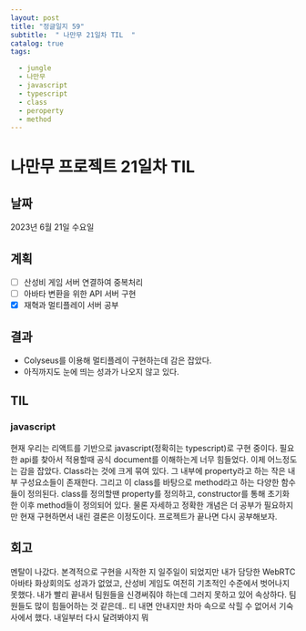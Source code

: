 ```yaml
---
layout: post
title: "정글일지 59"
subtitle:  " 나만무 21일차 TIL  "
catalog: true
tags:

  - jungle
  - 나만무
  - javascript
  - typescript
  - class
  - peroperty
  - method
---
```


# 나만무 프로젝트 21일차 TIL

## 날짜

2023년 6월 21일 수요일

## 계획

- [ ]  산성비 게임 서버 연결하여 중복처리
- [ ]  아바타 변환을 위한 API 서버 구현
- [x]  재혁과 멀티플레이 서버 공부

## 결과

- Colyseus를 이용해 멀티플레이 구현하는데 감은 잡았다.
- 아직까지도 눈에 띄는 성과가 나오지 않고 있다.

## TIL

### javascript

현재 우리는 리액트를 기반으로 javascript(정확히는 typescript)로 구현 중이다. 필요한 api를 찾아서 적용할때 공식 document를 이해하는게 너무 힘들었다. 이제 어느정도는 감을 잡았다. Class라는 것에 크게 묶여 있다. 그 내부에 property라고 하는 작은 내부 구성요소들이 존재한다. 그리고 이 class를 바탕으로 method라고 하는 다양한 함수들이 정의된다. class를 정의할땐 property를 정의하고, constructor를 통해 초기화 한 이후 method들이 정의되어 있다. 물론 자세하고 정확한 개념은 더 공부가 필요하지만 현재 구현하면서 내린 결론은 이정도이다. 프로젝트가 끝나면 다시 공부해보자.

## 회고

 멘탈이 나갔다. 본격적으로 구현을 시작한 지 일주일이 되었지만 내가 담당한 WebRTC 아바타 화상회의도 성과가 없었고, 산성비 게임도 여전히 기초적인 수준에서 벗어나지 못했다. 내가 빨리 끝내서 팀원들을 신경써줘야 하는데 그러지 못하고 있어 속상하다. 팀원들도 많이 힘들어하는 것 같은데.. 티 내면 안내지만 차마 속으로 삭힐 수 없어서 기숙사에서 했다. 내일부터 다시 달려봐야지 뭐